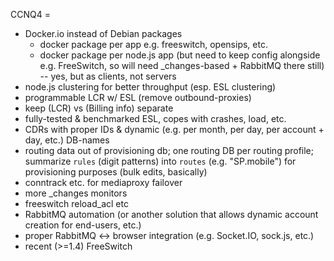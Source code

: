 CCNQ4 =
- Docker.io instead of Debian packages
  - docker package per app e.g. freeswitch, opensips, etc.
  - docker package per node.js app (but need to keep config alongside e.g. FreeSwitch, so will need _changes-based + RabbitMQ there still) -- yes, but as clients, not servers
- node.js clustering for better throughput (esp. ESL clustering)
- programmable LCR w/ ESL (remove outbound-proxies)
- keep (LCR) vs (Billing info) separate
- fully-tested & benchmarked ESL, copes with crashes, load, etc.
- CDRs with proper IDs & dynamic (e.g. per month, per day, per account + day, etc.) DB-names
- routing data out of provisioning db; one routing DB per routing profile; summarize `rules` (digit patterns) into `routes` (e.g. "SP.mobile") for provisioning purposes (bulk edits, basically)
- conntrack etc. for mediaproxy failover
- more _changes monitors
- freeswitch reload_acl etc
- RabbitMQ automation (or another solution that allows dynamic account creation for end-users, etc.)
- proper RabbitMQ <-> browser integration (e.g. Socket.IO, sock.js, etc.)
- recent (>=1.4) FreeSwitch
